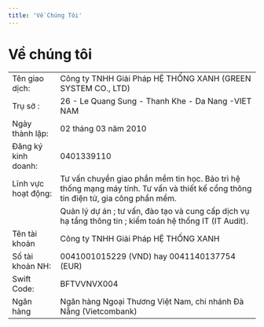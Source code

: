 ```yaml
---
title: 'Về Chúng Tôi'
---
```


# Về chúng tôi
| | |
| ----------- | ----------- |
| Tên giao dịch:|	Công ty TNHH Giải Pháp HỆ THỐNG XANH (GREEN SYSTEM CO., LTD)|
| Trụ sở :|26 - Le Quang Sung - Thanh Khe - Da Nang -VIET NAM|            
| Ngày thành lập: | 02 tháng 03 năm 2010|
| Đăng ký kinh doanh: |	0401339110|
| Lĩnh vực hoạt động: | Tư vấn chuyển giao phần mềm tin học. Bảo trì hệ thống mạng máy tính. Tư vấn và thiết kế cổng thông tin điện tử, gia công phần mềm. |
| |									 Quản lý dự án ; tư vấn, đào tạo và cung cấp dịch vụ hạ tầng thông tin ; kiểm toán hệ thống IT (IT Audit).|
|Tên tài khoản 	| Công ty TNHH Giải Pháp HỆ THỐNG XANH|
|Số tài khoản NH: | 0041001015229 (VND) hay 0041140137754 (EUR)|
|Swift Code:|  BFTVVNVX004|
|Ngân hàng	| Ngân hàng Ngoại Thương Việt Nam, chi nhánh Đà Nẵng (Vietcombank)|